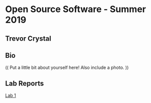 # Open Source Software - Summer 2019
## Trevor Crystal

## Bio
(( Put a little bit about yourself here! Also include a photo. ))

## Lab Reports
[Lab 1](labs/lab-01/report.md)